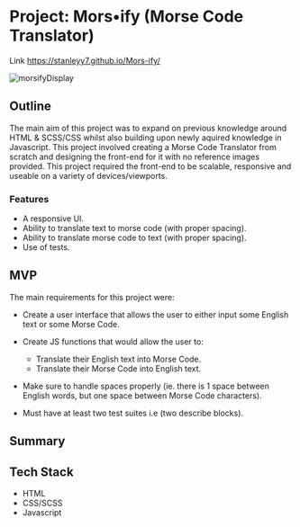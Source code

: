 # Project: Mors•ify (Morse Code Translator)

Link https://stanleyy7.github.io/Mors-ify/

![morsifyDisplay](https://user-images.githubusercontent.com/119549394/212578907-c5961f09-cb66-475b-85b8-871960862293.png)

## Outline

The main aim of this project was to expand on previous knowledge around HTML & SCSS/CSS whilst also building upon newly aquired knowledge in Javascript. This project involved creating a Morse Code Translator from scratch and designing the front-end for it with no reference images provided. This project required the front-end to be scalable, responsive and useable on a variety of devices/viewports.

### Features

- A responsive UI.
- Ability to translate text to morse code (with proper spacing).
- Ability to translate morse code to text (with proper spacing).
- Use of tests.

## MVP

The main requirements for this project were:

- Create a user interface that allows the user to either input some English text or some Morse Code.
- Create JS functions that would allow the user to:

  - Translate their English text into Morse Code.
  - Translate their Morse Code into English text.

- Make sure to handle spaces properly (ie. there is 1 space between English words, but one space between Morse Code characters).
- Must have at least two test suites i.e (two describe blocks).

## Summary

## Tech Stack

- HTML
- CSS/SCSS
- Javascript
